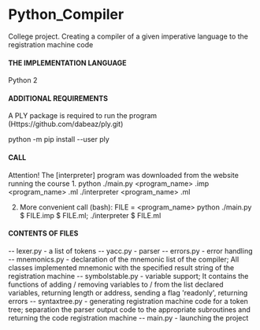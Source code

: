 # Python_Compiler
College project. Creating a compiler of a given imperative language to the registration machine code

#### THE IMPLEMENTATION LANGUAGE
Python 2

#### ADDITIONAL REQUIREMENTS
A PLY package is required to run the program
(Https://github.com/dabeaz/ply.git)

python -m pip install --user ply

#### CALL
Attention! The [interpreter] program was downloaded from the website running the course
1.
python ./main.py <program_name> .imp <program_name> .ml
./interpreter <program_name> .ml

2. More convenient call (bash):
FILE = <program_name>
python ./main.py $ FILE.imp $ FILE.ml; ./interpreter $ FILE.ml


#### CONTENTS OF FILES
-- lexer.py - a list of tokens
-- yacc.py - parser
-- errors.py - error handling
-- mnemonics.py - declaration of the mnemonic list of the compiler; All classes implemented mnemonic with the specified result    string of the registration machine
-- symbolstable.py - variable support; It contains the functions of adding / removing variables to / from the list declared   
   variables, returning length or address, sending a flag 'readonly', returning errors
-- syntaxtree.py - generating registration machine code for a token tree; separation the parser output code to the appropriate 
   subroutines and returning the code registration machine
-- main.py - launching the project

